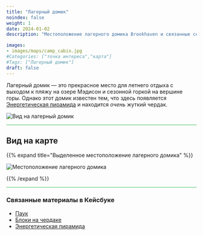 ```yaml
---
title: "Лагерный домик"
noindex: false
weight: 1
date: 2024-01-02
description: "Местоположение лагерного домика Brookhaven и связанные секреты"

images:
- images/maps/camp_cabin.jpg
#Categories: ["точка интереса","карта"]
#Tags: ["Лагерный домик"]
draft: false
--- 
```


Лагерный домик — это прекрасное место для летнего отдыха с выходом к пляжу на озере Мэдисон и сезонной горкой на вершине горы. Однако этот домик известен тем, что здесь появляется [Энергетическая пирамида](/casebook/energy_pyramids/#известные-местоположения) и находится _очень_ жуткий чердак.

![Вид на лагерный домик](/images/maps/camp_cabin.jpg)

<hr style="background-color: #28b44c" size=8>

## Вид на карте

{{% expand title="Выделенное местоположение лагерного домика" %}}

![Местоположение лагерного домика](/images/maps/camp-cabin.png)

{{% /expand %}}

<hr style="background-color: #28b44c" size=8>

### Связанные материалы в Кейсбуке

- [Паук](/casebook/interesting/camp_cabin/#паук)
- [Блоки на чердаке](/casebook/interesting/camp_cabin/#блоки)
- [Энергетическая пирамида](/casebook/energy_pyramids/#известные-местоположения)
